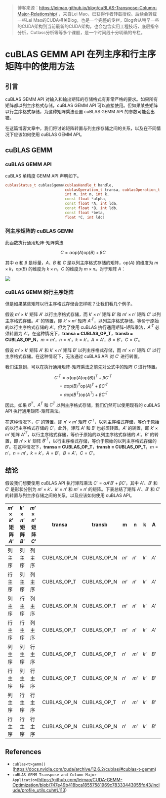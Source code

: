 > 博客来源：https://leimao.github.io/blog/cuBLAS-Transpose-Column-Major-Relationship/ ，来自Lei Mao，已获得作者转载授权。后续会转载一些Lei Mao的CUDA相关Blog，也是一个完整的专栏，Blog会从稍早一些的CUDA架构到当前最新的CUDA架构，也会包含实用工程技巧，底层指令分析，Cutlass分析等等多个课题，是一个时间线十分明确的专栏。

# cuBLAS GEMM API 在列主序和行主序矩阵中的使用方法

## 引言

cuBLAS GEMM API 对输入和输出矩阵的存储格式有非常严格的要求。如果所有矩阵都以列主序格式存储，cuBLAS GEMM API 可以直接使用。但如果某些矩阵以行主序格式存储，为这种矩阵乘法设置 cuBLAS GEMM API 的参数可能会出错。

在这篇博客文章中，我们将讨论矩阵转置与列主序存储之间的关系，以及在不同情况下应该如何使用 cuBLAS GEMM API。

## cuBLAS GEMM

### cuBLAS GEMM API

cuBLAS 单精度 GEMM API 声明如下。

```c++
cublasStatus_t cublasSgemm(cublasHandle_t handle,
                           cublasOperation_t transa, cublasOperation_t transb,
                           int m, int n, int k,
                           const float *alpha,
                           const float *A, int lda,
                           const float *B, int ldb,
                           const float *beta,
                           float *C, int ldc)
```

### 列主序矩阵的 cuBLAS GEMM

此函数执行通用矩阵-矩阵乘法

$$C = \alpha \text{op}(A)\text{op}(B) + \beta C$$

其中 $\alpha$ 和 $\beta$ 是标量，$A$、$B$ 和 $C$ 是以列主序格式存储的矩阵，$\text{op}(A)$ 的维度为 $m \times k$，$\text{op}(B)$ 的维度为 $k \times n$，$C$ 的维度为 $m \times n$。对于矩阵 $A$：

![](https://files.mdnice.com/user/59/04b8b317-d67b-4a0b-a338-745c9b441793.png)

### cuBLAS GEMM 和行主序矩阵

但是如果某些矩阵以行主序格式存储会怎样呢？让我们看几个例子。

假设 $m' \times k'$ 矩阵 $A'$ 以行主序格式存储，而 $k' \times n'$ 矩阵 $B'$ 和 $m' \times n'$ 矩阵 $C'$ 以列主序格式存储。$A'$ 的转置，即 $k' \times m'$ 矩阵 $A'^T$，以列主序格式存储，等价于原始的以行主序格式存储的 $A'$。但为了使用 cuBLAS 执行通用矩阵-矩阵乘法，$A'^T$ 必须转置为 $A'$。在这种情况下，**transa = CUBLAS_OP_T**，**transb = CUBLAS_OP_N**，$m = m'$，$n = n'$，$k = k'$，$A = A'$，$B = B'$，$C = C'$。

假设 $m' \times k'$ 矩阵 $A'$ 和 $k' \times n'$ 矩阵 $B'$ 以列主序格式存储，而 $m' \times n'$ 矩阵 $C'$ 以行主序格式存储。在这种情况下，无法通过 cuBLAS API 对 $C'$ 进行转置。

我们注意到，可以在执行通用矩阵-矩阵乘法之前先对公式中的矩阵 $C$ 进行转置。

$$C'^T = \alpha(\text{op}(A)\text{op}(B))^T + \beta C'^T$$
$$= \alpha\text{op}(B)^T \text{op}(A)^T + \beta C'^T$$
$$= \alpha\text{op}(B^T) \text{op}(A^T) + \beta C'^T$$

因此，如果 $B^T$、$A^T$ 和 $C^T$ 以列主序格式存储，我们仍然可以使用现有的 cuBLAS API 执行通用矩阵-矩阵乘法。

在这种情况下，$C'$ 的转置，即 $n' \times m'$ 矩阵 $C'^T$，以列主序格式存储，等价于原始的以行主序格式存储的 $C'$。此外，矩阵 $A'$ 和 $B'$ 也必须转置。$A'$ 的转置，即 $k' \times m'$ 矩阵 $A'^T$，以行主序格式存储，等价于原始的以列主序格式存储的 $A'$。$B'$ 的转置，即 $n' \times k'$ 矩阵 $B'^T$，以行主序格式存储，等价于原始的以列主序格式存储的 $B'$。在这种情况下，**transa = CUBLAS_OP_T**，**transb = CUBLAS_OP_T**，$m = n'$，$n = m'$，$k = k'$，$A = B'$，$B = A'$，$C = C'$。

## 结论

假设我们想要使用 cuBLAS API 执行矩阵乘法 $C' = \alpha A'B' + \beta C'$，其中 $A'$、$B'$ 和 $C'$ 是形状分别为 $m' \times k'$、$k' \times n'$ 和 $m' \times n'$ 的矩阵。下表总结了矩阵 $A'$、$B'$ 和 $C'$ 的转置与列主序存储之间的关系，以及应该如何使用 cuBLAS API。

| $m' \times k'$ 矩阵 $A'$ | $k' \times n'$ 矩阵 $B'$ | $m' \times n'$ 矩阵 $C'$ | **transa** | **transb** | **m** | **n** | **k** | **A** | **B** | **C** |
|---|---|---|---|---|---|---|---|---|---|---|
| 列主序 | 列主序 | 列主序 | CUBLAS_OP_N | CUBLAS_OP_N | $m'$ | $n'$ | $k'$ | $A'$ | $B'$ | $C'$ |
| 行主序 | 列主序 | 列主序 | CUBLAS_OP_T | CUBLAS_OP_N | $m'$ | $n'$ | $k'$ | $A'$ | $B'$ | $C'$ |
| 列主序 | 行主序 | 列主序 | CUBLAS_OP_N | CUBLAS_OP_T | $m'$ | $n'$ | $k'$ | $A'$ | $B'$ | $C'$ |
| 行主序 | 行主序 | 列主序 | CUBLAS_OP_T | CUBLAS_OP_T | $m'$ | $n'$ | $k'$ | $A'$ | $B'$ | $C'$ |
| 列主序 | 列主序 | 行主序 | CUBLAS_OP_T | CUBLAS_OP_T | $n'$ | $m'$ | $k'$ | $B'$ | $A'$ | $C'$ |
| 行主序 | 列主序 | 行主序 | CUBLAS_OP_T | CUBLAS_OP_N | $n'$ | $m'$ | $k'$ | $B'$ | $A'$ | $C'$ |
| 列主序 | 行主序 | 行主序 | CUBLAS_OP_N | CUBLAS_OP_T | $n'$ | $m'$ | $k'$ | $B'$ | $A'$ | $C'$ |
| 行主序 | 行主序 | 行主序 | CUBLAS_OP_N | CUBLAS_OP_N | $n'$ | $m'$ | $k'$ | $B'$ | $A'$ | $C'$ |


## References

- `cublas<t>gemm()`(https://docs.nvidia.com/cuda/archive/12.6.2/cublas/#cublas-t-gemm)
- `cuBLAS GEMM Transpose and Column-Major Application`(https://github.com/leimao/CUDA-GEMM-Optimization/blob/747e49b418bca18557581969c78333443055fd43/include/profile_utils.cuh#L113)

